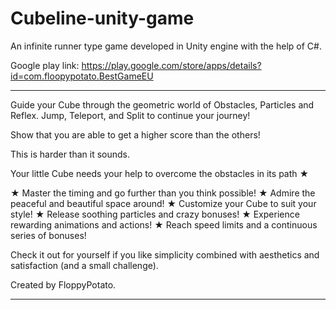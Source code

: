 # Cubeline-unity-game
An infinite runner type game developed in Unity engine with the help of C#.

Google play link: https://play.google.com/store/apps/details?id=com.floopypotato.BestGameEU

<ims src="">
  
---
Guide your Cube through the geometric world of Obstacles, Particles and Reflex.
Jump, Teleport, and Split to continue your journey!

Show that you are able to get a higher score than the others!

This is harder than it sounds.

Your little Cube needs your help to overcome the obstacles in its path ★

  ★ Master the timing and go further than you think possible!
  ★ Admire the peaceful and beautiful space around!
  ★ Customize your Cube to suit your style!
  ★ Release soothing particles and crazy bonuses!
  ★ Experience rewarding animations and actions!
  ★ Reach speed limits and a continuous series of bonuses!

Check it out for yourself if you like simplicity combined with aesthetics and satisfaction (and a small challenge).

Created by FloppyPotato.
  
---
